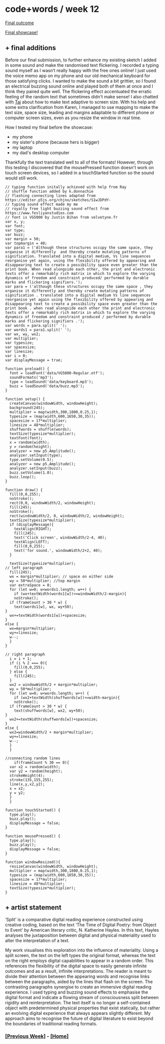 # code+words / week 12

[Final outcome](https://celiamance.github.io/codewords/SKO/WEEK12/splitScreen5/)

[Final showcase!](https://simandy.github.io/codewords/)

## + final additions

Before our final submission, to further enhance my existing sketch I added in some sound and make the randomised text flickering. I recorded a typing sound myself as I wasn’t really happy with the free ones online! I just used the voice memo app on my phone and our old mechanical keyboard for those satisfying clicks. I wanted to make the sound a bit grittier, so I found an electrical buzzing sound online and played both of them at once and I think they paired quite well. The flickering effect accentuated the erratic feeling of the random text that sometimes didn't make sense! I also chatted with [Taj](https://github.com/TajHealy/CodeWords) about how to make text adaptive to screen size. With his help and some extra clarification from Karen, I managed to use mapping to make the text size, space size, leading and margins adaptable to different phone or computer screen sizes, even as you resize the window in real time.

How I tested my final before the showcase:
- my phone
- my sister's phone (because hers is bigger)
- my laptop
- my dad's desktop computer

Thankfully the text translated well to all of the formats! However, through this testing I discovered that the mousePressed function doesn't work on touch screen devices, so I added in a touchStarted function so the sound would still work.

```
// typing function initally achieved with help from Ray
// shuffle function added by k.donnachie
// flashing connecting lines adapted from https://editor.p5js.org/chjno/sketches/S1wJDPdY-
// typing sound effect made my me
// royalty free light buzzing sound effect from https://www.fesliyanstudios.com
// font is VG5000 by Justin Bihan from velvetyne.fr
var x, y;
var font;
var type;
var buzz;
var margin = 50;
var topmargin = 40;
var para1 = ('Although these structures occupy the same space, they organise it differently  and thereby create mutating patterns of signification. Translated into a digital medium, Vs line sequences reorganise yet again, using the flexibility offered by appearing and disappearing text to create a possibility space even greater than the print book. When read alongside each other, the print and electronic texts offer a remarkably rich matrix in which to explore the varying dynamics of freedom and constraint produced/ performed by durable marks and flickering signifiers.');
var para = ('although these structures occupy the same space , they organise it differently and thereby create mutating patterns of signification . translated into a digital medium Vs line sequences reorganise yet again using the flexibility offered by appearing and disappearing text to create a possibility space even greater than the print book . when read alongside each other the print and electronic texts offer a remarkably rich matrix in which to explore the varying dynamics of freedom and constraint produced / performed by durable marks and flickering signifiers .');
var words = para.split(' ');
var words1 = para1.split(' ');
var wx, wy, wx2;
var multiplier;
var typesize;
var spacesize;
var linesize;
var i = 0;
var displayMessage = true;

function preload() {
  font = loadFont('data/VG5000-Regular.otf');
  soundFormats('mp3');
  type = loadSound('data/keyboard.mp3');
  buzz = loadSound('data/buzz.mp3');
}

function setup() {
  createCanvas(windowWidth, windowHeight);
  background(245);
  multiplier = map(width,300,1800,0.25,1);
  typesize = (map(width,600,1650,30,35));
  spacesize = 17*multiplier;
  linesize = 48*multiplier;
  shuffwords = shuffle(words);
  textSize(typesize*multiplier);
  textFont(font);
  x = random(width);
  y = random(height);
  analyzer = new p5.Amplitude();
  analyzer.setInput(type);
  type.setVolume(0.5);
  analyzer = new p5.Amplitude();
  analyzer.setInput(buzz);
  buzz.setVolume(1.0);
  buzz.loop();
}

function draw() {
  fill(0,0,255);
  noStroke();
  rect(0,0, windowWidth/2, windowHeight);
  fill(245);
  noStroke();
  rect(windowWidth/2, 0, windowWidth/2, windowHeight);
  textSize(typesize*multiplier);
  if (displayMessage){
    textAlign(RIGHT);
    fill(245);
    text('Click screen', windowWidth/2-4, 40);
    textAlign(LEFT);
    fill(0,0,255);
    text('for sound.', windowWidth/2+2, 40);
  }

  textSize(typesize*multiplier);
// left paragraph
  fill(245);
  wx = margin*multiplier; // space on either side
  wy = 50*multiplier; //top margin
  var extraSpace = 0;
  for (let w=0; w<words1.length; w++) {
    if (wx+textWidth(words1[w])<=windowWidth/2-margin){
    noStroke();
  if (frameCount > 30 * w) {
    text(words1[w], wx, wy+50);
}
  wx+=textWidth(words1[w])+spacesize;
}
else {
  wx=margin*multiplier;
  wy+=linesize;
  w--;
  }
}

// right paragraph
  i = i + 1;
  if (i % 2 === 0){
    fill(0,0,255);
  } else {
    fill(245);
  }
  wx2 = windowWidth/2 + margin*multiplier;
  wy = 50*multiplier;
  for (let w=0; w<words.length; w++) {
    if (wx2+textWidth(shuffwords[w])<=width-margin){
    noStroke();
  if (frameCount > 30 * w) {
    text(shuffwords[w], wx2, wy+50);
}
  wx2+=textWidth(shuffwords[w])+spacesize;
}
else {
  wx2=windowWidth/2 + margin*multiplier;
  wy+=linesize;
  w--;
  }
  }
  
//connecting random lines
    if(frameCount % 30 == 0){
  var x2 = random(width);
  var y2 = random(height);
  strokeWeight(4);
  stroke(135,155,255);
  line(x,y,x2,y2);
  x = x2;
  y = y2;
  }
  }

function touchStarted() {
  type.play();
  buzz.play();
  displayMessage = false;
}

function mousePressed() {
  type.play();
  buzz.play();
  displayMessage = false;
}

function windowResized(){
  resizeCanvas(windowWidth, windowHeight);
  multiplier = map(width,300,1800,0.25,1);
  typesize = (map(width,600,1650,30,35));
  spacesize = 17*multiplier;
  linesize = 48*multiplier;
  textSize(typesize*multiplier);
}
```


## + artist statement

‘Split’ is a comparative digital reading experience constructed using creative coding, based on the text ‘The Time of Digital Poetry: from Object to Event’ by American literary critic, N. Katherine Hayles. In this text, Hayles analyses the juxtaposition between digital and physical materiality 
used to alter the interpretation of a text.

My work visualises this exploration into the influence of materiality. Using a split screen, the text on the left types the original format, whereas the text on the right employs digital capabilities to appear in a random order. This references the flexibility of the digital space to easily generate infinite outcomes and as a result, infinite interpretations. The reader is meant to divide their attention between the appearing words and recognise links between the paragraphs, aided by the lines that flash on the screen. The contrasting paragraphs synergise to create an immersive digital reading experience. I used typing and buzzing sound effects to emphasise the digital format and indicate a flowing stream of consciousness split between rigidity and reinterpretation. The text itself is no longer a self-contained object with predetermined physical properties that exist statically, but rather an evolving digital experience that always appears slightly different. My approach aims to recognise the future of digital literature to exist beyond the boundaries of traditional reading formats.


### [[Previous Week]](https://celiamance.github.io/codewords/SKO/WEEK11/) - [[Home]](https://celiamance.github.io/codewords/)
